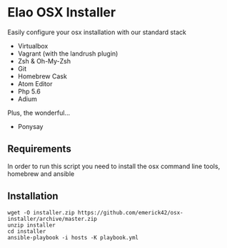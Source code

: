 # Elao OSX Installer

Easily configure your osx installation with our standard stack

- Virtualbox
- Vagrant (with the landrush plugin)
- Zsh & Oh-My-Zsh
- Git
- Homebrew Cask
- Atom Editor
- Php 5.6
- Adium

Plus, the wonderful...

- Ponysay

## Requirements

In order to run this script you need to install the osx command line tools,
homebrew and ansible

## Installation

```
wget -O installer.zip https://github.com/emerick42/osx-installer/archive/master.zip
unzip installer
cd installer
ansible-playbook -i hosts -K playbook.yml
```
